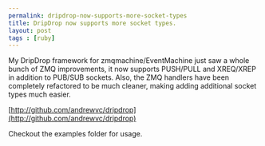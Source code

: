 ```yaml
---
permalink: dripdrop-now-supports-more-socket-types
title: DripDrop now supports more socket types.
layout: post
tags : [ruby]
---
```





My DripDrop framework for zmqmachine/EventMachine just saw a whole bunch of
ZMQ improvements, it now supports PUSH/PULL and XREQ/XREP in addition to
PUB/SUB sockets. Also, the ZMQ handlers have been completely refactored to be
much cleaner, making adding additional socket types much easier.

[http://github.com/andrewvc/dripdrop](http://github.com/andrewvc/dripdrop)

Checkout the examples folder for usage.

